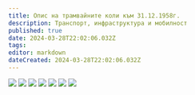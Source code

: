 ```yaml
---
title: Опис на трамвайните коли към 31.12.1958г.
description: Транспорт, инфраструктура и мобилност
published: true
date: 2024-03-28T22:02:06.032Z
tags: 
editor: markdown
dateCreated: 2024-03-28T22:02:06.032Z
---
```


<img src="http://46.10.181.183:1518/trinmo/literature/sofiiski-arhiv/1958-opis-na-tramvainite-koli/1%20-%2031.12.1958.jpg">

<img src="http://46.10.181.183:1518/trinmo/literature/sofiiski-arhiv/1958-opis-na-tramvainite-koli/2%20-%2031.12.1958.jpg">

<img src="http://46.10.181.183:1518/trinmo/literature/sofiiski-arhiv/1958-opis-na-tramvainite-koli/3%20-%2031.12.1958.jpg">

<img src="http://46.10.181.183:1518/trinmo/literature/sofiiski-arhiv/1958-opis-na-tramvainite-koli/4%20-%2031.12.1958.jpg">

<img src="http://46.10.181.183:1518/trinmo/literature/sofiiski-arhiv/1958-opis-na-tramvainite-koli/5%20-%2031.12.1958.jpg">

<img src="http://46.10.181.183:1518/trinmo/literature/sofiiski-arhiv/1958-opis-na-tramvainite-koli/6%20-%2031.12.1958.jpg">

<img src="http://46.10.181.183:1518/trinmo/literature/sofiiski-arhiv/1958-opis-na-tramvainite-koli/7%20-%2031.12.1958.jpg">